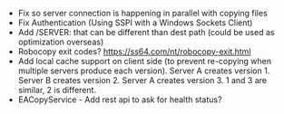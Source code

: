 * Fix so server connection is happening in parallel with copying files  
* Fix Authentication (Using SSPI with a Windows Sockets Client)  
* Add /SERVER:<host> that can be different than dest path (could be used as optimization overseas)  
* Robocopy exit codes? https://ss64.com/nt/robocopy-exit.html  
* Add local cache support on client side (to prevent re-copying when multiple servers produce each version). Server A creates version 1. Server B creates version 2. Server A creates version 3. 1 and 3 are similar, 2 is different.  
* EACopyService - Add rest api to ask for health status?  
